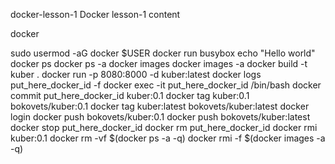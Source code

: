docker-lesson-1
Docker lesson-1 content

docker

sudo usermod -aG docker $USER
docker run busybox echo "Hello world"
docker ps
docker ps -a 
docker images
docker images -a 
docker build -t kuber .
docker run -p 8080:8000 -d kuber:latest
docker logs put_here_docker_id -f
docker exec -it put_here_docker_id /bin/bash
docker commit put_here_docker_id kuber:0.1
docker tag kuber:0.1 bokovets/kuber:0.1
docker tag kuber:latest bokovets/kuber:latest
docker login
docker push bokovets/kuber:0.1
docker push bokovets/kuber:latest
docker stop put_here_docker_id
docker rm put_here_docker_id
docker rmi kuber:0.1 
docker rm -vf $(docker ps -a -q)
docker rmi -f $(docker images -a -q) 
